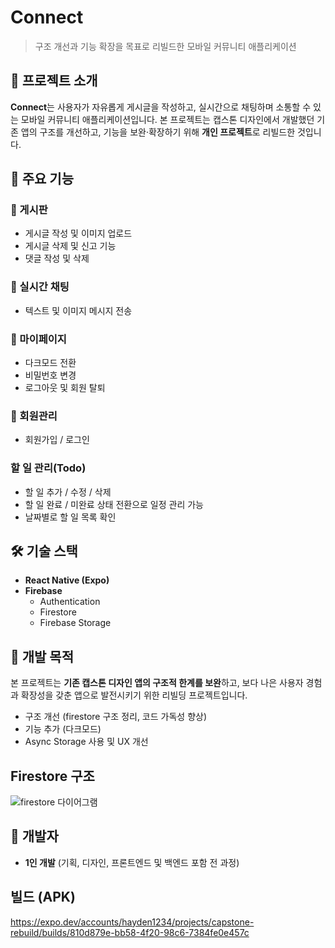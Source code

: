 # Connect

> 구조 개선과 기능 확장을 목표로 리빌드한 모바일 커뮤니티 애플리케이션

## 📌 프로젝트 소개

**Connect**는 사용자가 자유롭게 게시글을 작성하고, 실시간으로 채팅하며 소통할 수 있는 모바일 커뮤니티 애플리케이션입니다. 본 프로젝트는 캡스톤 디자인에서 개발했던 기존 앱의 구조를 개선하고, 기능을 보완·확장하기 위해 **개인 프로젝트**로 리빌드한 것입니다.

## 🚀 주요 기능

### 🔸 게시판
- 게시글 작성 및 이미지 업로드
- 게시글 삭제 및 신고 기능
- 댓글 작성 및 삭제

### 🔸 실시간 채팅
- 텍스트 및 이미지 메시지 전송

### 🔸 마이페이지
- 다크모드 전환
- 비밀번호 변경
- 로그아웃 및 회원 탈퇴

### 🔸 회원관리
- 회원가입 / 로그인

### 할 일 관리(Todo)
- 할 일 추가 / 수정 / 삭제
- 할 일 완료 / 미완료 상태 전환으로 일정 관리 가능
- 날짜별로 할 일 목록 확인

## 🛠 기술 스택

- **React Native (Expo)**
- **Firebase**
  - Authentication
  - Firestore
  - Firebase Storage

## 🎯 개발 목적

본 프로젝트는 **기존 캡스톤 디자인 앱의 구조적 한계를 보완**하고, 보다 나은 사용자 경험과 확장성을 갖춘 앱으로 발전시키기 위한 리빌딩 프로젝트입니다.

- 구조 개선 (firestore 구조 정리, 코드 가독성 향상)
- 기능 추가 (다크모드)
- Async Storage 사용 및 UX 개선

## Firestore 구조
![firestore 다이어그램](https://github.com/user-attachments/assets/a6da2ee1-299e-4d71-83be-ccde2d618fa5)


## 👤 개발자

- **1인 개발** (기획, 디자인, 프론트엔드 및 백엔드 포함 전 과정)

## 빌드 (APK)
https://expo.dev/accounts/hayden1234/projects/capstone-rebuild/builds/810d879e-bb58-4f20-98c6-7384fe0e457c


